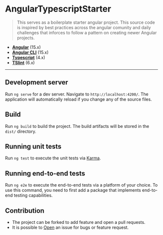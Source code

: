 # AngularTypescriptStarter

> This serves as a boilerplate starter angular project. This source code is inspired by best practices across the angular comunity and daily challenges that inforces to follow a pattern on creating newer Angular projects.

- **[Angular](https://angular.io/api/core)** (15.x)
- **[Angular CLI](https://github.com/angular/angular-cli)** (15.x)
- **[Typescript](https://www.typescriptlang.org/)** (4.x)
- **[TSlint](https://eslint.org/docs/latest/)** (6.x)

---

## Development server

Run `ng serve` for a dev server. Navigate to `http://localhost:4200/`. The application will automatically reload if you change any of the source files.

## Build

Run `ng build` to build the project. The build artifacts will be stored in the `dist/` directory.

## Running unit tests

Run `ng test` to execute the unit tests via [Karma](https://karma-runner.github.io).

## Running end-to-end tests

Run `ng e2e` to execute the end-to-end tests via a platform of your choice. To use this command, you need to first add a package that implements end-to-end testing capabilities.

## Contribution

- The project can be forked to add feature and open a pull requests.
- It is possible to [Open](https://github.com/reemsb/angular-typescript-starter/issues/) an issue for bugs or feature request.
